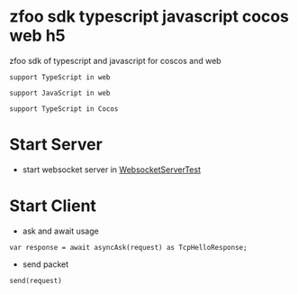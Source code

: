 # zfoo sdk typescript javascript cocos web h5

zfoo sdk of typescript and javascript for coscos and web

```
support TypeScript in web

support JavaScript in web

support TypeScript in Cocos
```

# Start Server

- start websocket server in [WebsocketServerTest](https://github.com/zfoo-project/zfoo/blob/622f822576b37ffa526bf7a4e92ecc017b4199f4/net/src/test/java/com/zfoo/net/core/websocket/server/WebsocketServerTest.java)

# Start Client

- ask and await usage

```
var response = await asyncAsk(request) as TcpHelloResponse;
```

- send packet

```
send(request)
```
